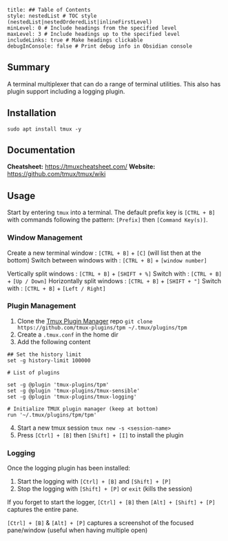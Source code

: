 ```table-of-contents
title: ## Table of Contents
style: nestedList # TOC style (nestedList|nestedOrderedList|inlineFirstLevel)
minLevel: 0 # Include headings from the specified level
maxLevel: 3 # Include headings up to the specified level
includeLinks: true # Make headings clickable
debugInConsole: false # Print debug info in Obsidian console
```

## Summary
A terminal multiplexer that can do a range of terminal utilities. This also has plugin support including a logging plugin.

## Installation
```
sudo apt install tmux -y
```

## Documentation
**Cheatsheet:** https://tmuxcheatsheet.com/
**Website:** https://github.com/tmux/tmux/wiki
## Usage
Start by entering `tmux` into a terminal. The default prefix key is `[CTRL + B]` with commands following the pattern: `[Prefix]` then `[Command Key(s)]`.
### Window Management
Create a new terminal window : `[CTRL + B]` + `[C]` (will list then at the bottom)
Switch between windows with : `[CTRL + B]` + `[window number]`

Vertically split windows : `[CTRL + B]` + `[SHIFT + %]`
	Switch with : `[CTRL + B]` + `[Up / Down]`
Horizontally split windows : `[CTRL + B]` + `[SHIFT + "]`
	Switch with : `[CTRL + B]` + `[Left / Right]`

### Plugin Management
1. Clone the [Tmux Plugin Manager](https://github.com/tmux-plugins/tpm) repo
`git clone https://github.com/tmux-plugins/tpm ~/.tmux/plugins/tpm`
2. Create a `.tmux.conf` in the home dir
3. Add the following content
```
## Set the history limit
set -g history-limit 100000

# List of plugins

set -g @plugin 'tmux-plugins/tpm'
set -g @plugin 'tmux-plugins/tmux-sensible'
set -g @plugin 'tmux-plugins/tmux-logging'

# Initialize TMUX plugin manager (keep at bottom)
run '~/.tmux/plugins/tpm/tpm'
```
4. Start a new tmux session `tmux new -s <session-name>`
5. Press `[Ctrl] + [B]` then `[Shift] + [I]` to install the plugin

### Logging
Once the logging plugin has been installed:
1. Start the logging with `[Ctrl] + [B]` and `[Shift] + [P]`
2. Stop the logging with `[Shift] + [P]` or `exit` (kills the session)

If you forget to start the logger, `[Ctrl] + [B]` then `[Alt] + [Shift] + [P]` captures the entire pane.

`[Ctrl] + [B]` & `[Alt] + [P]` captures a screenshot of the focused pane/window (useful when having multiple open)

